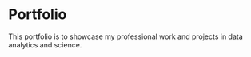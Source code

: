 # Portfolio
This portfolio is to showcase my professional work and projects in data analytics and science. 
